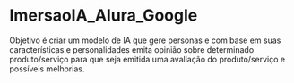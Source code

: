 # ImersaoIA_Alura_Google
Objetivo é criar um modelo de IA que gere personas e com base em suas características e personalidades emita opinião sobre determinado produto/serviço para que seja emitida uma avaliação do produto/serviço e possíveis melhorias.
